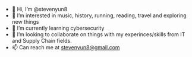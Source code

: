 - 👋 Hi, I’m @stevenyun8
- 👀 I’m interested in music, history, running, reading, travel and exploring new things
- 🌱 I’m currently learning cybersecurity
- 💞️ I’m looking to collaborate on things with my experinces/skills from IT and Supply Chain fields.
- 📫 Can reach me at stevenyun8@gmail.com

<!---
stevenyun8/stevenyun8 is a ✨ special ✨ repository because its `README.md` (this file) appears on your GitHub profile.
You can click the Preview link to take a look at your changes.
--->
